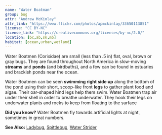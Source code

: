 ```yaml
---
name: "Water Boatman"
group: bug
attr: "Andrew McKinlay"
attr_link: "https://www.flickr.com/photos/apmckinlay/33650113851"
license: "CC BY-NC"
license_link: "https://creativecommons.org/licenses/by-nc/2.0/"
location: [bc,ab,sk,mb]
habitat: [ocean,urban,wetland]
---
```

Water Boatmen (Corixidae) are small (less than .5 in) flat, oval, brown or gray bugs. They are found throughout North America in slow-moving **streams** and **ponds** (and birdbaths), and a few can be found in estuaries and brackish ponds near the ocean.

Water Boatmen can be seen **swimming right side up** along the bottom of the pond using their short, scoop-like front **legs** to gather plant food and algae. Their oar-shaped hind legs help them swim. Water Boatmen trap air under their shell in order to breathe underwater. They hook their legs on underwater plants and rocks to keep from floating to the surface

**Did you know?** Water Boatmen fly towards artificial lights at night, sometimes in great numbers.

<!-- generated, do not edit -->
**See Also:**
[Ladybug](/insects/ladybug/),
[Spittlebug](/insects/spitbug/),
[Water Strider](/insects/watstrid/)
